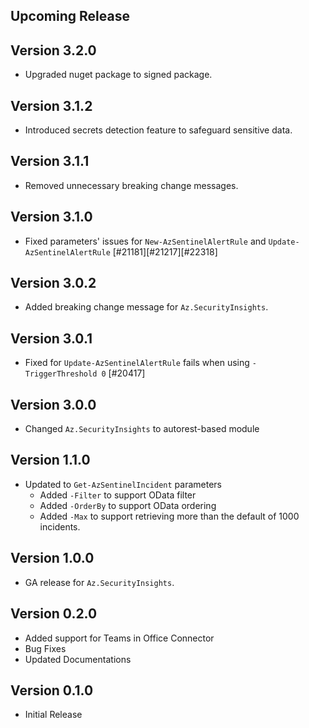 <!--
    Please leave this section at the top of the change log.

    Changes for the upcoming release should go under the section titled "Upcoming Release", and should adhere to the following format:

    ## Upcoming Release
    * Overview of change #1
        - Additional information about change #1
    * Overview of change #2
        - Additional information about change #2
        - Additional information about change #2
    * Overview of change #3
    * Overview of change #4
        - Additional information about change #4

    ## YYYY.MM.DD - Version X.Y.Z (Previous Release)
    * Overview of change #1
        - Additional information about change #1
-->

## Upcoming Release

## Version 3.2.0
* Upgraded nuget package to signed package.

## Version 3.1.2
* Introduced secrets detection feature to safeguard sensitive data.

## Version 3.1.1
* Removed unnecessary breaking change messages.

## Version 3.1.0
* Fixed parameters' issues for `New-AzSentinelAlertRule` and `Update-AzSentinelAlertRule` [#21181][#21217][#22318]

## Version 3.0.2
* Added breaking change message for `Az.SecurityInsights`.

## Version 3.0.1
* Fixed for `Update-AzSentinelAlertRule` fails when using `-TriggerThreshold 0` [#20417]

## Version 3.0.0
* Changed `Az.SecurityInsights` to autorest-based module

## Version 1.1.0
* Updated to `Get-AzSentinelIncident` parameters
    - Added `-Filter` to support OData filter
    - Added `-OrderBy` to support OData ordering
    - Added `-Max` to support retrieving more than the default of 1000 incidents.

## Version 1.0.0
* GA release for `Az.SecurityInsights`.

## Version 0.2.0
* Added support for Teams in Office Connector
* Bug Fixes
* Updated Documentations

## Version 0.1.0
* Initial Release

